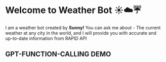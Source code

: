 # Welcome to Weather Bot ☀️☁️☔

I am a weather bot created by **Sunny!** You can ask me about - 
The current weather at any city in the world, 
and I will provide you with accurate and up-to-date information from RAPID API

## GPT-FUNCTION-CALLING DEMO

